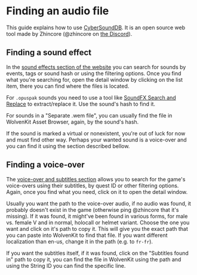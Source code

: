 # Finding an audio file

This guide explains how to use [CyberSoundDB](https://sounddb.redmodding.org). It is an open source web tool made by Zhincore (@zhincore on [the Discord](https://discord.gg/Epkq79kd96)).

## Finding a sound effect

In the [sound effects section of the website](https://sounddb.redmodding.org/sfx) you can search for sounds by events, tags or sound hash or using the filtering options. Once you find what you're searching for, open the detail window by clicking on the list item, there you can find where the files is located.

For `.opuspak` sounds you need to use a tool like [SoundFX Search and Replace](https://www.nexusmods.com/cyberpunk2077/mods/11075) to extract/replace it. Use the sound's hash to find it.

For sounds in a "Separate .wem file", you can usually find the file in WolvenKit Asset Browser, again, by the sound's hash.

If the sound is marked a virtual or nonexistent, you're out of luck for now and must find other way. Perhaps your wanted sound is a voice-over and you can find it using the section described bellow.

## Finding a voice-over

The [voice-over and subtitles section](https://sounddb.redmodding.org/subtitles) allows you to search for the game's voice-overs using their subtitles, by quest ID or other filtering options. Again, once you find what you need, click on it to open the detail window.&#x20;

Usually you want the path to the voice-over audio, if no audio was found, it probably doesn't exist in the game (otherwise ping @zhincore that it's missing). If it was found, it might've been found in various forms, for male vs. female V and in normal, holocall or helmet variant. Choose the one you want and click on it's path to copy it. This will give you the exact path that you can paste into WolvenKit to find that file. If you want different localization than en-us, change it in the path (e.g. to `fr-fr`).

If you want the subtitles itself, if it was found, click on the "Subtitles found in" path to copy it, you can find the file in WolvenKit using the path and using the String ID you can find the specific line.
